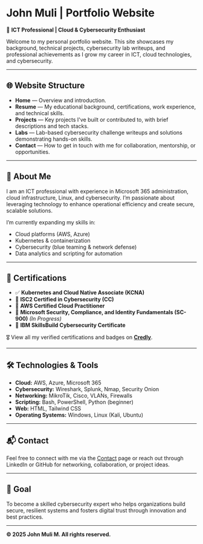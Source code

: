 # John Muli | Portfolio Website

🔹 **ICT Professional | Cloud & Cybersecurity Enthusiast**

Welcome to my personal portfolio website. This site showcases my background, technical projects, cybersecurity lab writeups, and professional achievements as I grow my career in ICT, cloud technologies, and cybersecurity.

---

## 🌐 Website Structure

- **Home** — Overview and introduction.
- **Resume** — My educational background, certifications, work experience, and technical skills.
- **Projects** — Key projects I've built or contributed to, with brief descriptions and tech stacks.
- **Labs** — Lab-based cybersecurity challenge writeups and solutions demonstrating hands-on skills.
- **Contact** — How to get in touch with me for collaboration, mentorship, or opportunities.

---

## 📌 About Me

I am an ICT professional with experience in Microsoft 365 administration, cloud infrastructure, Linux, and cybersecurity. I’m passionate about leveraging technology to enhance operational efficiency and create secure, scalable solutions.

I’m currently expanding my skills in:
- Cloud platforms (AWS, Azure)
- Kubernetes & containerization
- Cybersecurity (blue teaming & network defense)
- Data analytics and scripting for automation

---

## 📜 Certifications

- ✅ **Kubernetes and Cloud Native Associate (KCNA)**
- 🔄 **ISC2 Certified in Cybersecurity (CC)** 
- 🔄 **AWS Certified Cloud Practitioner** 
- 🔄 **Microsoft Security, Compliance, and Identity Fundamentals (SC-900)** *(In Progress)*
- 🔄 **IBM SkillsBuild Cybersecurity Certificate** 

🎖️ View all my verified certifications and badges on **[Credly](https://www.credly.com/users/john-muli.f829facd)**.

---

## 🛠️ Technologies & Tools

- **Cloud:** AWS, Azure, Microsoft 365
- **Cybersecurity:** Wireshark, Splunk, Nmap, Security Onion
- **Networking:** MikroTik, Cisco, VLANs, Firewalls
- **Scripting:** Bash, PowerShell, Python (beginner)
- **Web:** HTML, Tailwind CSS
- **Operating Systems:** Windows, Linux (Kali, Ubuntu)

---

## 📬 Contact

Feel free to connect with me via the [Contact](contact.html) page or reach out through LinkedIn or GitHub for networking, collaboration, or project ideas.

---

## 🔐 Goal

To become a skilled cybersecurity expert who helps organizations build secure, resilient systems and fosters digital trust through innovation and best practices.

---

**© 2025 John Muli M. All rights reserved.**

